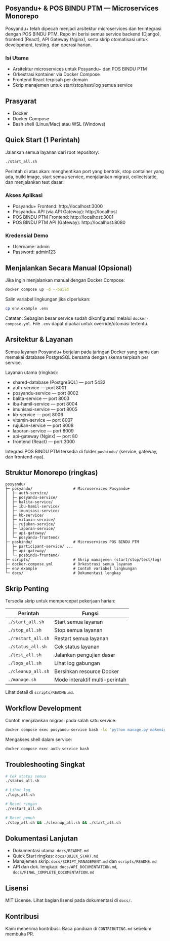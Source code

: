 ## Posyandu+ & POS BINDU PTM — Microservices Monorepo

Posyandu+ telah dipecah menjadi arsitektur microservices dan terintegrasi dengan POS BINDU PTM. Repo ini berisi semua service backend (Django), frontend (React), API Gateway (Nginx), serta skrip otomatisasi untuk development, testing, dan operasi harian.

### Isi Utama
- Arsitektur microservices untuk Posyandu+ dan POS BINDU PTM
- Orkestrasi kontainer via Docker Compose
- Frontend React terpisah per domain
- Skrip manajemen untuk start/stop/test/log semua service

## Prasyarat
- Docker
- Docker Compose
- Bash shell (Linux/Mac) atau WSL (Windows)

## Quick Start (1 Perintah)
Jalankan semua layanan dari root repository:

```bash
./start_all.sh
```

Perintah di atas akan: menghentikan port yang bentrok, stop container yang ada, build image, start semua service, menjalankan migrasi, collectstatic, dan menjalankan test dasar.

### Akses Aplikasi
- Posyandu+ Frontend: http://localhost:3000
- Posyandu+ API (via API Gateway): http://localhost
- POS BINDU PTM Frontend: http://localhost:3001
- POS BINDU PTM API (Gateway): http://localhost:8080

### Kredensial Demo
- Username: admin
- Password: admin123

## Menjalankan Secara Manual (Opsional)
Jika ingin menjalankan manual dengan Docker Compose:

```bash
docker compose up -d --build
```

Salin variabel lingkungan jika diperlukan:

```bash
cp env.example .env
```

Catatan: Sebagian besar service sudah dikonfigurasi melalui `docker-compose.yml`. File `.env` dapat dipakai untuk override/otomasi tertentu.

## Arsitektur & Layanan
Semua layanan Posyandu+ berjalan pada jaringan Docker yang sama dan memakai database PostgreSQL bersama dengan skema terpisah per service.

Layanan utama (ringkas):
- shared-database (PostgreSQL) — port 5432
- auth-service — port 8001
- posyandu-service — port 8002
- balita-service — port 8003
- ibu-hamil-service — port 8004
- imunisasi-service — port 8005
- kb-service — port 8006
- vitamin-service — port 8007
- rujukan-service — port 8008
- laporan-service — port 8009
- api-gateway (Nginx) — port 80
- frontend (React) — port 3000

Integrasi POS BINDU PTM tersedia di folder `posbindu/` (service, gateway, dan frontend-nya).

## Struktur Monorepo (ringkas)
```text
posyandu/
├─ posyandu/                  # Microservices Posyandu+
│  ├─ auth-service/
│  ├─ posyandu-service/
│  ├─ balita-service/
│  ├─ ibu-hamil-service/
│  ├─ imunisasi-service/
│  ├─ kb-service/
│  ├─ vitamin-service/
│  ├─ rujukan-service/
│  ├─ laporan-service/
│  ├─ api-gateway/
│  └─ posyandu-frontend/
├─ posbindu/                  # Microservices POS BINDU PTM
│  ├─ participant-service/ ...
│  ├─ api-gateway/
│  └─ posbindu-frontend/
├─ scripts/                   # Skrip manajemen (start/stop/test/log)
├─ docker-compose.yml         # Orkestrasi semua layanan
├─ env.example                # Contoh variabel lingkungan
└─ docs/                      # Dokumentasi lengkap
```

## Skrip Penting
Tersedia skrip untuk mempercepat pekerjaan harian:

| Perintah | Fungsi |
|---|---|
| `./start_all.sh` | Start semua layanan |
| `./stop_all.sh` | Stop semua layanan |
| `./restart_all.sh` | Restart semua layanan |
| `./status_all.sh` | Cek status layanan |
| `./test_all.sh` | Jalankan pengujian dasar |
| `./logs_all.sh` | Lihat log gabungan |
| `./cleanup_all.sh` | Bersihkan resource Docker |
| `./manage.sh` | Mode interaktif multi-perintah |

Lihat detail di `scripts/README.md`.

## Workflow Development
Contoh menjalankan migrasi pada salah satu service:

```bash
docker compose exec posyandu-service bash -lc "python manage.py makemigrations && python manage.py migrate"
```

Mengakses shell dalam service:

```bash
docker compose exec auth-service bash
```

## Troubleshooting Singkat
```bash
# Cek status semua
./status_all.sh

# Lihat log
./logs_all.sh

# Reset ringan
./restart_all.sh

# Reset penuh
./stop_all.sh && ./cleanup_all.sh && ./start_all.sh
```

## Dokumentasi Lanjutan
- Dokumentasi utama: `docs/README.md`
- Quick Start ringkas: `docs/QUICK_START.md`
- Manajemen skrip: `docs/SCRIPT_MANAGEMENT.md` dan `scripts/README.md`
- API dan dok. lengkap: `docs/API_DOCUMENTATION.md`, `docs/FINAL_COMPLETE_DOCUMENTATION.md`

## Lisensi
MIT License. Lihat bagian lisensi pada dokumentasi di `docs/`.

## Kontribusi
Kami menerima kontribusi. Baca panduan di `CONTRIBUTING.md` sebelum membuka PR.


